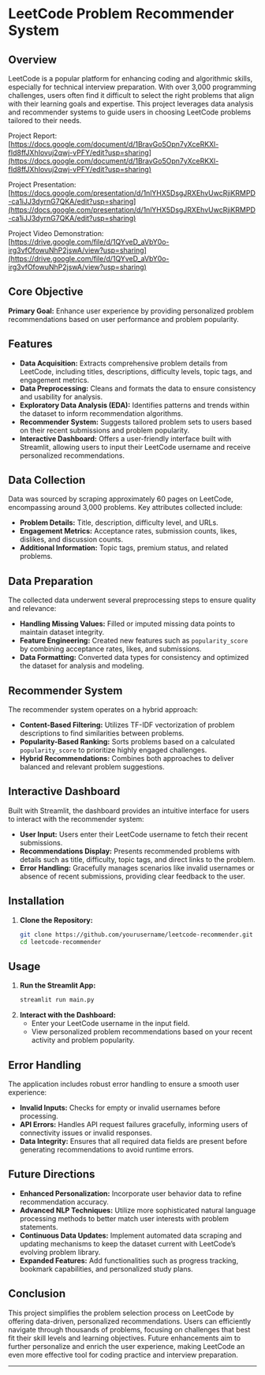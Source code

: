 # LeetCode Problem Recommender System

## Overview
LeetCode is a popular platform for enhancing coding and algorithmic skills, especially for technical interview preparation. With over 3,000 programming challenges, users often find it difficult to select the right problems that align with their learning goals and expertise. This project leverages data analysis and recommender systems to guide users in choosing LeetCode problems tailored to their needs.

Project Report: [https://docs.google.com/document/d/1BravGo5Opn7yXceRKXl-fId8ffJXhIovuj2qwj-vPFY/edit?usp=sharing](https://docs.google.com/document/d/1BravGo5Opn7yXceRKXl-fId8ffJXhIovuj2qwj-vPFY/edit?usp=sharing)

Project Presentation: [https://docs.google.com/presentation/d/1nlYHX5DsgJRXEhvUwcRjiKRMPD-ca1iJJ3dyrnG7QKA/edit?usp=sharing](https://docs.google.com/presentation/d/1nlYHX5DsgJRXEhvUwcRjiKRMPD-ca1iJJ3dyrnG7QKA/edit?usp=sharing)

Project Video Demonstration: [https://drive.google.com/file/d/1QYveD_aVbY0o-irg3vfOfowuNhP2jswA/view?usp=sharing](https://drive.google.com/file/d/1QYveD_aVbY0o-irg3vfOfowuNhP2jswA/view?usp=sharing)

## Core Objective
**Primary Goal:** Enhance user experience by providing personalized problem recommendations based on user performance and problem popularity.

## Features
- **Data Acquisition:** Extracts comprehensive problem details from LeetCode, including titles, descriptions, difficulty levels, topic tags, and engagement metrics.
- **Data Preprocessing:** Cleans and formats the data to ensure consistency and usability for analysis.
- **Exploratory Data Analysis (EDA):** Identifies patterns and trends within the dataset to inform recommendation algorithms.
- **Recommender System:** Suggests tailored problem sets to users based on their recent submissions and problem popularity.
- **Interactive Dashboard:** Offers a user-friendly interface built with Streamlit, allowing users to input their LeetCode username and receive personalized recommendations.

## Data Collection
Data was sourced by scraping approximately 60 pages on LeetCode, encompassing around 3,000 problems. Key attributes collected include:
- **Problem Details:** Title, description, difficulty level, and URLs.
- **Engagement Metrics:** Acceptance rates, submission counts, likes, dislikes, and discussion counts.
- **Additional Information:** Topic tags, premium status, and related problems.

## Data Preparation
The collected data underwent several preprocessing steps to ensure quality and relevance:
- **Handling Missing Values:** Filled or imputed missing data points to maintain dataset integrity.
- **Feature Engineering:** Created new features such as `popularity_score` by combining acceptance rates, likes, and submissions.
- **Data Formatting:** Converted data types for consistency and optimized the dataset for analysis and modeling.

## Recommender System
The recommender system operates on a hybrid approach:
- **Content-Based Filtering:** Utilizes TF-IDF vectorization of problem descriptions to find similarities between problems.
- **Popularity-Based Ranking:** Sorts problems based on a calculated `popularity_score` to prioritize highly engaged challenges.
- **Hybrid Recommendations:** Combines both approaches to deliver balanced and relevant problem suggestions.

## Interactive Dashboard
Built with Streamlit, the dashboard provides an intuitive interface for users to interact with the recommender system:
- **User Input:** Users enter their LeetCode username to fetch their recent submissions.
- **Recommendations Display:** Presents recommended problems with details such as title, difficulty, topic tags, and direct links to the problem.
- **Error Handling:** Gracefully manages scenarios like invalid usernames or absence of recent submissions, providing clear feedback to the user.

## Installation
1. **Clone the Repository:**
    ```bash
    git clone https://github.com/yourusername/leetcode-recommender.git
    cd leetcode-recommender
    ```
## Usage
1. **Run the Streamlit App:**
    ```bash
    streamlit run main.py
    ```
2. **Interact with the Dashboard:**
    - Enter your LeetCode username in the input field.
    - View personalized problem recommendations based on your recent activity and problem popularity.

## Error Handling
The application includes robust error handling to ensure a smooth user experience:
- **Invalid Inputs:** Checks for empty or invalid usernames before processing.
- **API Errors:** Handles API request failures gracefully, informing users of connectivity issues or invalid responses.
- **Data Integrity:** Ensures that all required data fields are present before generating recommendations to avoid runtime errors.

## Future Directions
- **Enhanced Personalization:** Incorporate user behavior data to refine recommendation accuracy.
- **Advanced NLP Techniques:** Utilize more sophisticated natural language processing methods to better match user interests with problem statements.
- **Continuous Data Updates:** Implement automated data scraping and updating mechanisms to keep the dataset current with LeetCode’s evolving problem library.
- **Expanded Features:** Add functionalities such as progress tracking, bookmark capabilities, and personalized study plans.

## Conclusion
This project simplifies the problem selection process on LeetCode by offering data-driven, personalized recommendations. Users can efficiently navigate through thousands of problems, focusing on challenges that best fit their skill levels and learning objectives. Future enhancements aim to further personalize and enrich the user experience, making LeetCode an even more effective tool for coding practice and interview preparation.

---
